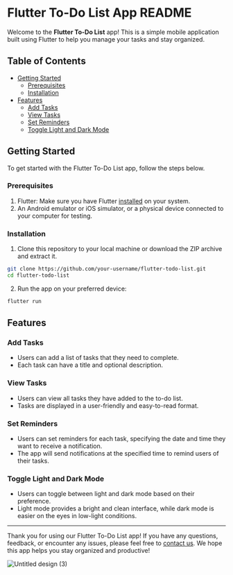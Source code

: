 # Flutter To-Do List App README

Welcome to the **Flutter To-Do List** app! This is a simple mobile application built using Flutter to help you manage your tasks and stay organized.

## Table of Contents

- [Getting Started](#getting-started)
  - [Prerequisites](#prerequisites)
  - [Installation](#installation)
- [Features](#features)
  - [Add Tasks](#add-tasks)
  - [View Tasks](#view-tasks)
  - [Set Reminders](#set-reminders)
  - [Toggle Light and Dark Mode](#toggle-light-and-dark-mode)


## Getting Started

To get started with the Flutter To-Do List app, follow the steps below.

### Prerequisites

1. Flutter: Make sure you have Flutter [installed](https://flutter.dev/docs/get-started/install) on your system.
2. An Android emulator or iOS simulator, or a physical device connected to your computer for testing.

### Installation

1. Clone this repository to your local machine or download the ZIP archive and extract it.

```bash
git clone https://github.com/your-username/flutter-todo-list.git
cd flutter-todo-list
```

2. Run the app on your preferred device:

```bash
flutter run
```

## Features

### Add Tasks

- Users can add a list of tasks that they need to complete.
- Each task can have a title and optional description.

### View Tasks

- Users can view all tasks they have added to the to-do list.
- Tasks are displayed in a user-friendly and easy-to-read format.

### Set Reminders

- Users can set reminders for each task, specifying the date and time they want to receive a notification.
- The app will send notifications at the specified time to remind users of their tasks.

### Toggle Light and Dark Mode

- Users can toggle between light and dark mode based on their preference.
- Light mode provides a bright and clean interface, while dark mode is easier on the eyes in low-light conditions.

---

Thank you for using our Flutter To-Do List app! If you have any questions, feedback, or encounter any issues, please feel free to [contact us](mailto:livinkl01@gmail.com). We hope this app helps you stay organized and productive!

![Untitled design (3)](https://github.com/LivinKL/To-Do-List/assets/108116188/74e623fb-d86f-4874-a070-c9990b072602)
